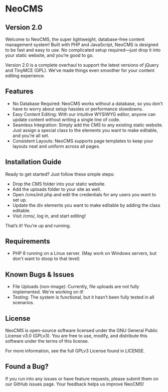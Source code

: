 # NeoCMS
## Version 2.0

Welcome to NeoCMS, the super lightweight, database-free content management system! Built with PHP and JavaScript, NeoCMS is designed to be fast and easy to use. No complicated setup required—just drop it into your static website, and you’re good to go.

Version 2.0 is a complete overhaul to support the latest versions of jQuery and TinyMCE (GPL). We’ve made things even smoother for your content editing experience.

## Features

* No Database Required: NeoCMS works without a database, so you don’t have to worry about setup hassles or performance slowdowns.
* Easy Content Editing: With our intuitive WYSIWYG editor, anyone can update content without writing a single line of code.
* Seamless Integration: Simply add the CMS to any existing static website. Just assign a special class to the elements you want to make editable, and you’re all set.
* Consistent Layouts: NeoCMS supports page templates to keep your layouts neat and uniform across all pages.

## Installation Guide

Ready to get started? Just follow these simple steps:

* Drop the CMS folder into your static website.
* Add the uploads folder to your site as well.
* Open /cms/init.php and edit the credentials for any users you want to set up.
* Update the div elements you want to make editable by adding the class editable.
* Visit /cms/, log in, and start editing!

That’s it! You’re up and running.

## Requirements

* PHP 8 running on a Linux server. (May work on Windows servers, but don't want to stoop to that level)

## Known Bugs & Issues

* File Uploads (non-image): Currently, file uploads are not fully implemented. We're working on it!
* Testing: The system is functional, but it hasn’t been fully tested in all scenarios.

## License

NeoCMS is open-source software licensed under the GNU General Public License v3.0 (GPLv3). You are free to use, modify, and distribute this software under the terms of this license.

For more information, see the full GPLv3 License found in LICENSE.

## Found a Bug?

If you run into any issues or have feature requests, please submit them on our GitHub issues page. Your feedback helps us improve NeoCMS!

